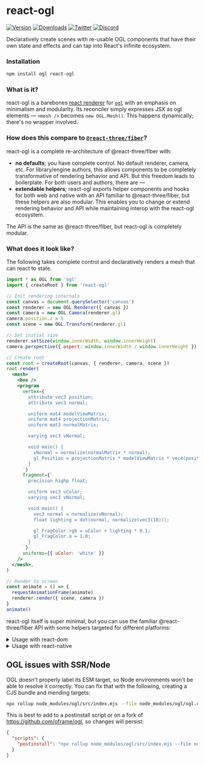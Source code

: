 # react-ogl

[![Version](https://img.shields.io/npm/v/react-ogl?style=flat&colorA=000000&colorB=000000)](https://npmjs.com/package/react-ogl)
[![Downloads](https://img.shields.io/npm/dt/react-ogl.svg?style=flat&colorA=000000&colorB=000000)](https://npmjs.com/package/react-ogl)
[![Twitter](https://img.shields.io/twitter/follow/pmndrs?label=%40pmndrs&style=flat&colorA=000000&colorB=000000&logo=twitter&logoColor=000000)](https://twitter.com/pmndrs)
[![Discord](https://img.shields.io/discord/740090768164651008?style=flat&colorA=000000&colorB=000000&label=discord&logo=discord&logoColor=000000)](https://discord.gg/poimandres)

Declaratively create scenes with re-usable OGL components that have their own state and effects and can tap into React's infinite ecosystem.

### Installation

```bash
npm install ogl react-ogl
```

### What is it?

react-ogl is a barebones [react renderer](https://reactjs.org/docs/codebase-overview.html#renderers) for [`ogl`](https://npmjs.com/ogl) with an emphasis on minimalism and modularity. Its reconciler simply expresses JSX as ogl elements — `<mesh />` becomes `new OGL.Mesh()`. This happens dynamically; there's no wrapper involved.

### How does this compare to [`@react-three/fiber`](https://github.com/pmndrs/react-three-fiber)?

react-ogl is a complete re-architecture of @react-three/fiber with:

- **no defaults**; you have complete control. No default renderer, camera, etc. For library/engine authors, this allows components to be completely transformative of rendering behavior and API. But this freedom leads to boilerplate. For both users and authors, there are —
- **extendable helpers**; react-ogl exports helper components and hooks for both web and native with an API familiar to @react-three/fiber, but these helpers are also modular. This enables you to change or extend rendering behavior and API while maintaining interop with the react-ogl ecosystem.

The API is the same as @react-three/fiber, but react-ogl is completely modular.

### What does it look like?

The following takes complete control and declaratively renders a mesh that can react to state.

```jsx
import * as OGL from 'ogl'
import { createRoot } from 'react-ogl'

// Init rendering internals
const canvas = document.querySelector('canvas')
const renderer = new OGL.Renderer({ canvas })
const camera = new OGL.Camera(renderer.gl)
camera.position.z = 5
const scene = new OGL.Transform(renderer.gl)

// Set initial size
renderer.setSize(window.innerWidth, window.innerHeight)
camera.perspective({ aspect: window.innerWidth / window.innerHeight })

// Create root
const root = createRoot(canvas, { renderer, camera, scene })
root.render(
  <mesh>
    <box />
    <program
      vertex={`
        attribute vec3 position;
        attribute vec3 normal;

        uniform mat4 modelViewMatrix;
        uniform mat4 projectionMatrix;
        uniform mat3 normalMatrix;

        varying vec3 vNormal;

        void main() {
          vNormal = normalize(normalMatrix * normal);
          gl_Position = projectionMatrix * modelViewMatrix * vec4(position, 1.0);
        }
      `}
      fragment={`
        precision highp float;

        uniform vec3 uColor;
        varying vec3 vNormal;

        void main() {
          vec3 normal = normalize(vNormal);
          float lighting = dot(normal, normalize(vec3(10)));

          gl_FragColor.rgb = uColor + lighting * 0.1;
          gl_FragColor.a = 1.0;
        }
      `}
      uniforms={{ uColor: 'white' }}
    />
  </mesh>,
)

// Render to screen
const animate = () => {
  requestAnimationFrame(animate)
  renderer.render({ scene, camera })
}
animate()
```

react-ogl itself is super minimal, but you can use the familiar @react-three/fiber API with some helpers targeted for different platforms:

<details>
  <summary>Usage with react-dom</summary>

<br />

This example uses [`create-react-app`](https://reactjs.org/docs/create-a-new-react-app.html#create-react-app) for the sake of simplicity, but you can use your own environment or [create a codesandbox](https://react.new).

```bash
# Create app
npx create-react-app my-app
cd my-app

# Install dependencies
npm install ogl react-ogl

# Start
npm run start
```

Inside of our app, we can use the same API as @react-three/fiber but with OGL elements and methods.

```jsx
import { useRef, useState } from 'react'
import { useFrame, Canvas } from 'react-ogl'
import { render } from 'react-dom'

const Box = (props) => {
  const mesh = useRef()
  const [hovered, setHover] = useState(false)
  const [active, setActive] = useState(false)

  useFrame(() => (mesh.current.rotation.x += 0.01))

  return (
    <mesh
      {...props}
      ref={mesh}
      scale={active ? 1.5 : 1}
      onClick={() => setActive((value) => !value)}
      onPointerOver={() => setHover(true)}
      onPointerOut={() => setHover(false)}
    >
      <box />
      <program
        vertex={`
          attribute vec3 position;
          attribute vec3 normal;

          uniform mat4 modelViewMatrix;
          uniform mat4 projectionMatrix;
          uniform mat3 normalMatrix;

          varying vec3 vNormal;

          void main() {
            vNormal = normalize(normalMatrix * normal);
            gl_Position = projectionMatrix * modelViewMatrix * vec4(position, 1.0);
          }
        `}
        fragment={`
          precision highp float;

          uniform vec3 uColor;
          varying vec3 vNormal;

          void main() {
            vec3 normal = normalize(vNormal);
            float lighting = dot(normal, normalize(vec3(10)));

            gl_FragColor.rgb = uColor + lighting * 0.1;
            gl_FragColor.a = 1.0;
          }
        `}
        uniforms={{ uColor: hovered ? 'hotpink' : 'orange' }}
      />
    </mesh>
  )
}

render(
  <Canvas camera={{ position: [0, 0, 8] }}>
    <Box position={[-1.2, 0, 0]} />
    <Box position={[1.2, 0, 0]} />
  </Canvas>,
  document.getElementById('root'),
)
```

</details>

<details>
  <summary>Usage with react-native</summary>

<br />

This example uses [`expo-cli`](https://docs.expo.dev/get-started/create-a-new-app) but you can create a bare app with `react-native` CLI as well.

```bash
# Create app and cd into it
npx expo init my-app # or npx react-native init my-app
cd my-app

# Automatically install & link expo modules
npx install-expo-modules
expo install expo-gl

# Install NPM dependencies
npm install ogl react-ogl

# Start
npm run start
```

We'll also need to configure `metro.config.js` to look for the mjs file extension that ogl uses.

```js
module.exports = {
  resolver: {
    sourceExts: ['json', 'js', 'jsx', 'ts', 'tsx', 'cjs', 'mjs'],
    assetExts: ['glb', 'gltf', 'png', 'jpg'],
  },
}
```

Inside of our app, you can use the same API as web while running on native OpenGL ES — no webview needed.

```js
import React, { useRef, useState } from 'react'
import { useFrame, Canvas } from 'react-ogl'

const Box = (props) => {
  const mesh = useRef()
  const [hovered, setHover] = useState(false)
  const [active, setActive] = useState(false)

  useFrame(() => (mesh.current.rotation.x += 0.01))

  return (
    <mesh
      {...props}
      ref={mesh}
      scale={active ? 1.5 : 1}
      onClick={() => setActive((value) => !value)}
      onPointerOver={() => setHover(true)}
      onPointerOut={() => setHover(false)}
    >
      <box />
      <program
        vertex={`
          attribute vec3 position;
          attribute vec3 normal;

          uniform mat4 modelViewMatrix;
          uniform mat4 projectionMatrix;
          uniform mat3 normalMatrix;

          varying vec3 vNormal;

          void main() {
            vNormal = normalize(normalMatrix * normal);
            gl_Position = projectionMatrix * modelViewMatrix * vec4(position, 1.0);
          }
        `}
        fragment={`
          precision highp float;

          uniform vec3 uColor;
          varying vec3 vNormal;

          void main() {
            vec3 normal = normalize(vNormal);
            float lighting = dot(normal, normalize(vec3(10)));

            gl_FragColor.rgb = uColor + lighting * 0.1;
            gl_FragColor.a = 1.0;
          }
        `}
        uniforms={{ uColor: hovered ? 'hotpink' : 'orange' }}
      />
    </mesh>
  )
}

const App = () => (
  <Canvas camera={{ position: [0, 0, 8] }}>
    <Box position={[-1.2, 0, 0]} />
    <Box position={[1.2, 0, 0]} />
  </Canvas>
)

export default App
```

</details>

## OGL issues with SSR/Node

OGL doesn't properly label its ESM target, so Node environments won't be able to resolve it correctly. You can fix that with the following, creating a CJS bundle and mending targets:

```bash
npx rollup node_modules/ogl/src/index.mjs --file node_modules/ogl/ogl.cjs --format cjs && npx json -I -f node_modules/ogl/package.json -e "this.module=\"./src/index.mjs\";this.main=\"./ogl.cjs\""
```

This is best to add to a postinstall script or on a fork of https://github.com/oframe/ogl, so changes will persist:

```json
{
  "scripts": {
    "postinstall": "npx rollup node_modules/ogl/src/index.mjs --file node_modules/ogl/ogl.cjs --format cjs && npx json -I -f node_modules/ogl/package.json -e \"this.module=\\\"./src/index.mjs\\\";this.main=\\\"./ogl.cjs\\\"\""
  }
}
```
